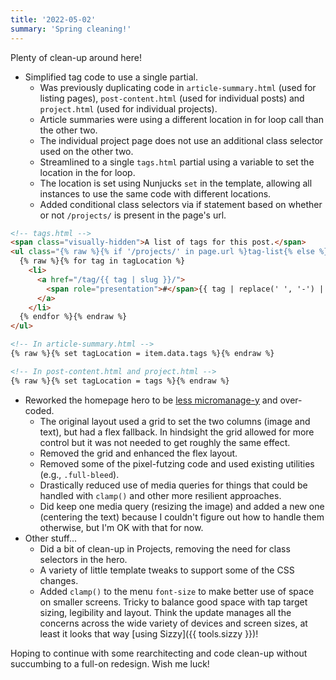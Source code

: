 ```yaml
---
title: '2022-05-02'
summary: 'Spring cleaning!'
---
```


Plenty of clean-up around here!

* Simplified tag code to use a single partial.
  * Was previously duplicating code in `article-summary.html` (used for listing pages), `post-content.html` (used for individual posts) and `project.html` (used for individual projects).
  * Article summaries were using a different location in for loop call than the other two.
  * The individual project page does not use an additional class selector used on the other two.
  * Streamlined to a single `tags.html` partial using a variable to set the location in the for loop.
  * The location is set using Nunjucks `set` in the template, allowing all instances to use the same code with different locations.
  * Added conditional class selectors via if statement based on whether or not `/projects/` is present in the page's url.

```html
<!-- tags.html -->
<span class="visually-hidden">A list of tags for this post.</span>
<ul class="{% raw %}{% if '/projects/' in page.url %}tag-list{% else %}tag-list tag-list-summary{% endif %}{% endraw %}" role="list">
  {% raw %}{% for tag in tagLocation %}
    <li>
      <a href="/tag/{{ tag | slug }}/">
        <span role="presentation">#</span>{{ tag | replace(' ', '-') | lower }}
      </a>
    </li>
  {% endfor %}{% endraw %}
</ul>

<!-- In article-summary.html -->
{% raw %}{% set tagLocation = item.data.tags %}{% endraw %}

<!-- In post-content.html and project.html -->
{% raw %}{% set tagLocation = tags %}{% endraw %}
```

* Reworked the homepage hero to be [less micromanage-y](https://buildexcellentwebsit.es/) and over-coded.
  * The original layout used a grid to set the two columns (image and text), but had a flex fallback. In hindsight the grid allowed for more control but it was not needed to get roughly the same effect.
  * Removed the grid and enhanced the flex layout.
  * Removed some of the pixel-futzing code and used existing utilities (e.g., `.full-bleed`).
  * Drastically reduced use of media queries for things that could be handled with `clamp()` and other more resilient approaches.
  * Did keep one media query (resizing the image) and added a new one (centering the text) because I couldn't figure out how to handle them otherwise, but I'm OK with that for now.
* Other stuff...
  * Did a bit of clean-up in Projects, removing the need for class selectors in the hero.
  * A variety of little template tweaks to support some of the CSS changes.
  * Added `clamp()` to the menu `font-size` to make better use of space on smaller screens. Tricky to balance good space with tap target sizing, legibility and layout. Think the update manages all the concerns across the wide variety of devices and screen sizes, at least it looks that way [using Sizzy]({{ tools.sizzy }})!

Hoping to continue with some rearchitecting and code clean-up without succumbing to a full-on redesign. Wish me luck!
